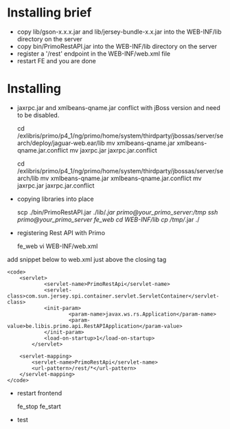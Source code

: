 Installing brief
================
* copy lib/gson-x.x.x.jar and lib/jersey-bundle-x.x.jar into the WEB-INF/lib directory on the server
* copy bin/PrimoRestAPI.jar into the WEB-INF/lib directory on the server
* register a '/rest' endpoint in the WEB-INF/web.xml file
* restart FE and you are done

Installing
==========
* jaxrpc.jar and xmlbeans-qname.jar conflict with jBoss version and need to be disabled.
	 
	cd /exlibris/primo/p4_1/ng/primo/home/system/thirdparty/jbossas/server/search/deploy/jaguar-web.ear/lib
	mv xmlbeans-qname.jar xmlbeans-qname.jar.conflict
	mv jaxrpc.jar jaxrpc.jar.conflict
	 
	cd /exlibris/primo/p4_1/ng/primo/home/system/thirdparty/jbossas/server/search/lib
	mv xmlbeans-qname.jar xmlbeans-qname.jar.conflict
	mv jaxrpc.jar jaxrpc.jar.conflict
	 
* copying libraries into place
 	 
	scp ./bin/PrimoRestAPI.jar ./lib/*.jar primo@your_primo_server:/tmp
	ssh primo@your_primo_server
	fe_web
	cd WEB-INF/lib
	cp /tmp/*.jar ./
 	
* registering Rest API with Primo
 	
	fe_web
	vi WEB-INF/web.xml
	 
 <p>add snippet below to web.xml just above the closing </web-app> tag</p>
	 
	<code>
		<servlet>
        		<servlet-name>PrimoRestApi</servlet-name>
        		<servlet-class>com.sun.jersey.spi.container.servlet.ServletContainer</servlet-class>
        		<init-param>
                		<param-name>javax.ws.rs.Application</param-name>
                		<param-value>be.libis.primo.api.RestAPIApplication</param-value>
        		</init-param>
        		<load-on-startup>1</load-on-startup>
    		</servlet>
		 
		<servlet-mapping>
			<servlet-name>PrimoRestApi</servlet-name>
			<url-pattern>/rest/*</url-pattern>
		</servlet-mapping>
	</code>
	 

* restart frontend
 	
	fe_stop
	fe_start
	 
* test
